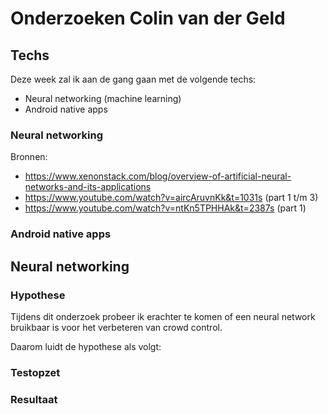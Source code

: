 # Onderzoeken Colin van der Geld

## Techs

Deze week zal ik aan de gang gaan met de volgende techs:
* Neural networking (machine learning)
* Android native apps

### Neural networking
Bronnen:
* https://www.xenonstack.com/blog/overview-of-artificial-neural-networks-and-its-applications
* https://www.youtube.com/watch?v=aircAruvnKk&t=1031s (part 1 t/m 3)
* https://www.youtube.com/watch?v=ntKn5TPHHAk&t=2387s (part 1)

### Android native apps



## Neural networking

### Hypothese
Tijdens dit onderzoek probeer ik erachter te komen of een neural network bruikbaar is voor het verbeteren van crowd control. 

Daarom luidt de hypothese als volgt:

### Testopzet

### Resultaat
